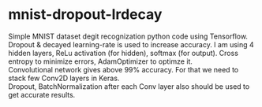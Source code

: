 # mnist-dropout-lrdecay

Simple MNIST dataset degit recognization python code using Tensorflow.
Dropout & decayed learning-rate is used to increase accuracy.
I am using 4 hidden layers, ReLu activation (for hidden), softmax (for output).
Cross entropy to minimize errors, AdamOptimizer to optimze it.
<br/>
Convolutional network gives above 99% accuracy. For that we need to stack few Conv2D layers in Keras. <br/>
Dropout, BatchNormalization after each Conv layer also should be used to get accurate results.

